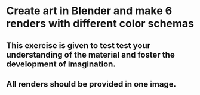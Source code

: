 # Create art in Blender and make 6 renders with different color schemas 
## This exercise is given to test test your understanding of the material and foster the development of imagination.
## All renders should be provided in one image.
